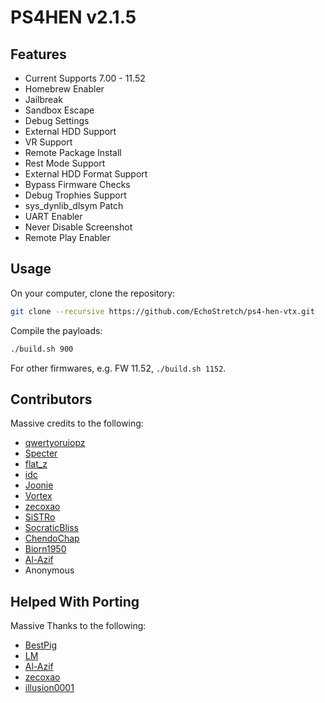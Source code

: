 # PS4HEN v2.1.5

## Features
- Current Supports 7.00 - 11.52
- Homebrew Enabler
- Jailbreak
- Sandbox Escape
- Debug Settings
- External HDD Support
- VR Support
- Remote Package Install
- Rest Mode Support
- External HDD Format Support
- Bypass Firmware Checks
- Debug Trophies Support
- sys_dynlib_dlsym Patch
- UART Enabler
- Never Disable Screenshot
- Remote Play Enabler

## Usage

On your computer, clone the repository:

```sh
git clone --recursive https://github.com/EchoStretch/ps4-hen-vtx.git
```

Compile the payloads:

```sh
./build.sh 900
```

For other firmwares, e.g. FW 11.52, `./build.sh 1152`.

## Contributors
Massive credits to the following:
- [qwertyoruiopz](https://twitter.com/qwertyoruiopz)
- [Specter](https://twitter.com/SpecterDev) 
- [flat_z](https://twitter.com/flat_z)
- [idc](https://twitter.com/3226_2143)
- [Joonie](https://github.com/Joonie86/)
- [Vortex](https://github.com/xvortex)
- [zecoxao](https://twitter.com/notnotzecoxao)
- [SiSTRo](https://github.com/SiSTR0)
- [SocraticBliss](https://twitter.com/SocraticBliss)
- [ChendoChap](https://github.com/ChendoChap)
- [Biorn1950](https://github.com/Biorn1950)
- [Al-Azif](https://github.com/Al-Azif)
- Anonymous

## Helped With Porting
Massive Thanks to the following:
- [BestPig](https://twitter.com/BestPig)
- [LM](https://twitter.com/LightningMods)
- [Al-Azif](https://twitter.com/_AlAzif)
- [zecoxao](https://twitter.com/notnotzecoxao)
- [illusion0001](https://twitter.com/illusion0002)
